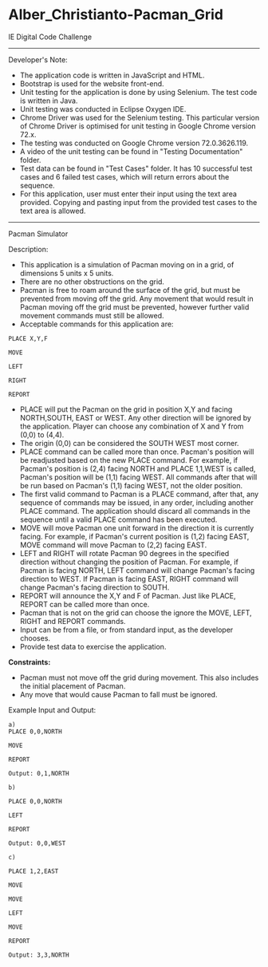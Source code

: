 # Alber_Christianto-Pacman_Grid
IE Digital Code Challenge

-----------

Developer's Note:

- The application code is written in JavaScript and HTML.
- Bootstrap is used for the website front-end.
- Unit testing for the application is done by using Selenium. The test code is written in Java.
- Unit testing was conducted in Eclipse Oxygen IDE.
- Chrome Driver was used for the Selenium testing. This particular version of Chrome Driver is optimised for unit testing in Google Chrome version 72.x.
- The testing was conducted on Google Chrome version 72.0.3626.119.
- A video of the unit testing can be found in "Testing Documentation" folder.
- Test data can be found in "Test Cases" folder. It has 10 successful test cases and 6 failed test cases, which will return errors about the sequence.
- For this application, user must enter their input using the text area provided. Copying and pasting input from the provided test cases to the text area is allowed.

-----------

Pacman Simulator

Description:

- This application is a simulation of Pacman moving on in a grid, of dimensions 5 units x 5 units.
- There are no other obstructions on the grid.
- Pacman is free to roam around the surface of the grid, but must be prevented from moving off the grid. Any movement that would result in Pacman moving off the grid must  be prevented, however further valid movement commands must still be allowed.
- Acceptable commands for this application are:

```
PLACE X,Y,F

MOVE

LEFT

RIGHT

REPORT
```

- PLACE will put the Pacman on the grid in position X,Y and facing NORTH,SOUTH, EAST or WEST. Any other direction will be ignored by the application. Player can choose any combination of X and Y from (0,0) to (4,4).
- The origin (0,0) can be considered the SOUTH WEST most corner.
- PLACE command can be called more than once. Pacman's position will be readjusted based on the new PLACE command. For example, if Pacman's position is (2,4) facing NORTH and PLACE 1,1,WEST is called, Pacman's position will be (1,1) facing WEST. All commands after that will be run based on Pacman's (1,1) facing WEST, not the older position.
- The first valid command to Pacman is a PLACE command, after that, any sequence of commands may be issued, in any order, including another PLACE command. The application should discard all commands in the sequence until a valid PLACE command has been executed.
- MOVE will move Pacman one unit forward in the direction it is currently facing. For example, if Pacman's current position is (1,2) facing EAST, MOVE command will move Pacman to (2,2) facing EAST.
- LEFT and RIGHT will rotate Pacman 90 degrees in the specified direction without changing the position of Pacman. For example, if Pacman is facing NORTH, LEFT command will change Pacman's facing direction to WEST. If Pacman is facing EAST, RIGHT command will change Pacman's facing direction to SOUTH.
- REPORT will announce the X,Y and F of Pacman. Just like PLACE, REPORT can be called more than once.
- Pacman that is not on the grid can choose the ignore the MOVE, LEFT, RIGHT and REPORT commands.
- Input can be from a file, or from standard input, as the developer chooses.
- Provide test data to exercise the application.

**Constraints:**

- Pacman must not move off the grid during movement. This also includes the initial placement of Pacman.
- Any move that would cause Pacman to fall must be ignored.

Example Input and Output:
```
a)
PLACE 0,0,NORTH

MOVE

REPORT

Output: 0,1,NORTH
```
```
b)

PLACE 0,0,NORTH

LEFT

REPORT

Output: 0,0,WEST
```
```
c)

PLACE 1,2,EAST

MOVE

MOVE

LEFT

MOVE

REPORT

Output: 3,3,NORTH
```
